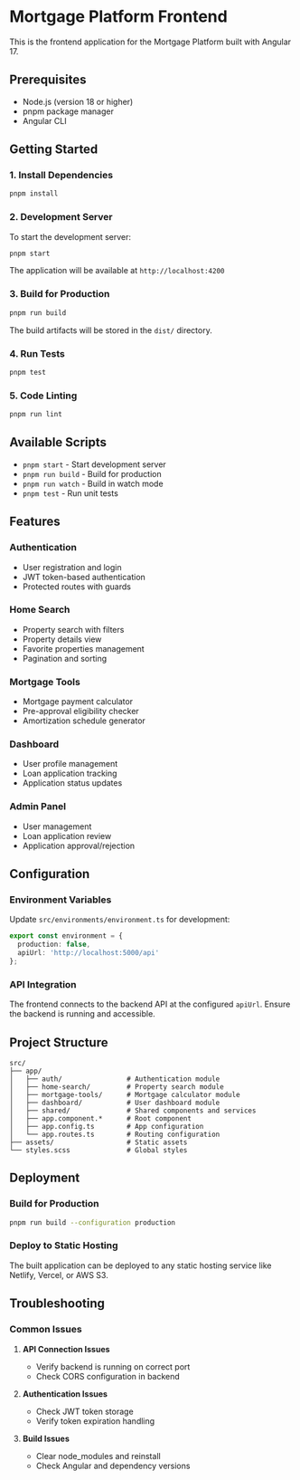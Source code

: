 # Mortgage Platform Frontend

This is the frontend application for the Mortgage Platform built with Angular 17.

## Prerequisites

- Node.js (version 18 or higher)
- pnpm package manager
- Angular CLI

## Getting Started

### 1. Install Dependencies

```bash
pnpm install
```

### 2. Development Server

To start the development server:

```bash
pnpm start
```

The application will be available at `http://localhost:4200`

### 3. Build for Production

```bash
pnpm run build
```

The build artifacts will be stored in the `dist/` directory.

### 4. Run Tests

```bash
pnpm test
```

### 5. Code Linting

```bash
pnpm run lint
```

## Available Scripts

- `pnpm start` - Start development server
- `pnpm run build` - Build for production
- `pnpm run watch` - Build in watch mode
- `pnpm test` - Run unit tests

## Features

### Authentication
- User registration and login
- JWT token-based authentication
- Protected routes with guards

### Home Search
- Property search with filters
- Property details view
- Favorite properties management
- Pagination and sorting

### Mortgage Tools
- Mortgage payment calculator
- Pre-approval eligibility checker
- Amortization schedule generator

### Dashboard
- User profile management
- Loan application tracking
- Application status updates

### Admin Panel
- User management
- Loan application review
- Application approval/rejection

## Configuration

### Environment Variables

Update `src/environments/environment.ts` for development:

```typescript
export const environment = {
  production: false,
  apiUrl: 'http://localhost:5000/api'
};
```

### API Integration

The frontend connects to the backend API at the configured `apiUrl`. Ensure the backend is running and accessible.

## Project Structure

```
src/
├── app/
│   ├── auth/                # Authentication module
│   ├── home-search/         # Property search module
│   ├── mortgage-tools/      # Mortgage calculator module
│   ├── dashboard/           # User dashboard module
│   ├── shared/              # Shared components and services
│   ├── app.component.*      # Root component
│   ├── app.config.ts        # App configuration
│   └── app.routes.ts        # Routing configuration
├── assets/                  # Static assets
└── styles.scss              # Global styles
```

## Deployment

### Build for Production

```bash
pnpm run build --configuration production
```

### Deploy to Static Hosting

The built application can be deployed to any static hosting service like Netlify, Vercel, or AWS S3.

## Troubleshooting

### Common Issues

1. **API Connection Issues**
   - Verify backend is running on correct port
   - Check CORS configuration in backend

2. **Authentication Issues**
   - Check JWT token storage
   - Verify token expiration handling

3. **Build Issues**
   - Clear node_modules and reinstall
   - Check Angular and dependency versions